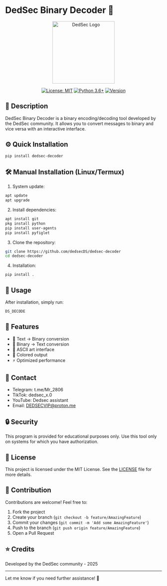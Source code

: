 # DedSec Binary Decoder 🔰

<div align="center">
  <img src="https://raw.githubusercontent.com/dedsecDS/dedsec-decoder/main/assets/dedsec_logo.png" alt="DedSec Logo" width="200"/>

  [![License: MIT](https://img.shields.io/badge/License-MIT-yellow.svg)](https://opensource.org/licenses/MIT)
  [![Python 3.6+](https://img.shields.io/badge/python-3.6+-blue.svg)](https://www.python.org/downloads/)
  [![Version](https://img.shields.io/badge/version-1.0.0-green.svg)](https://github.com/dedsecDS/dedsec-decoder)
</div>

## 📝 Description

DedSec Binary Decoder is a binary encoding/decoding tool developed by the DedSec community. It allows you to convert messages to binary and vice versa with an interactive interface.

## ⚙️ Quick Installation

```bash
pip install dedsec-decoder
```

## 🛠️ Manual Installation (Linux/Termux)

1. System update:
```bash
apt update
apt upgrade
```

2. Install dependencies:
```bash
apt install git
pkg install python
pip install user-agents
pip install pyfiglet
```

3. Clone the repository:
```bash
git clone https://github.com/dedsecDS/dedsec-decoder
cd dedsec-decoder
```

4. Installation:
```bash
pip install .
```

## 🚀 Usage

After installation, simply run:
```bash
DS_DECODE
```

## 🔧 Features

- 🔄 Text → Binary conversion
- 🔄 Binary → Text conversion
- 🎨 ASCII art interface
- 🌈 Colored output
- ⚡ Optimized performance

## 📱 Contact

- Telegram: t.me/Mr_2806
- TikTok: dedsec_x.0
- YouTube: Dedsec assistant
- Email: DEDSECVIP@proton.me

## 🔒 Security

This program is provided for educational purposes only. Use this tool only on systems for which you have authorization.

## 📄 License

This project is licensed under the MIT License. See the [LICENSE](LICENSE) file for more details.

## 🤝 Contribution

Contributions are welcome! Feel free to:
1. Fork the project
2. Create your branch (`git checkout -b feature/AmazingFeature`)
3. Commit your changes (`git commit -m 'Add some AmazingFeature'`)
4. Push to the branch (`git push origin feature/AmazingFeature`)
5. Open a Pull Request

## ⭐ Credits

Developed by the DedSec community - 2025

---

Let me know if you need further assistance! 🚀